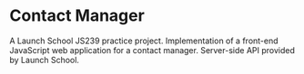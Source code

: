 # Contact Manager
A Launch School JS239 practice project.
Implementation of a front-end JavaScript web application for a contact manager.
Server-side API provided by Launch School.
